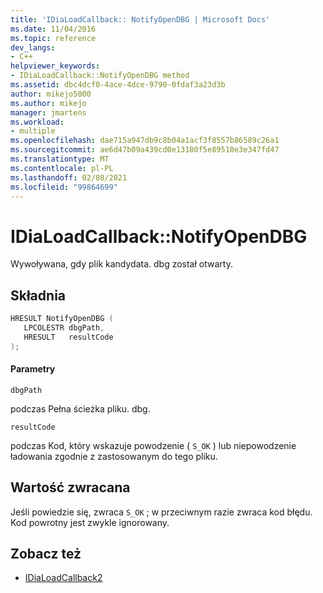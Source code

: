 ```yaml
---
title: 'IDiaLoadCallback:: NotifyOpenDBG | Microsoft Docs'
ms.date: 11/04/2016
ms.topic: reference
dev_langs:
- C++
helpviewer_keywords:
- IDiaLoadCallback::NotifyOpenDBG method
ms.assetid: dbc4dcf0-4ace-4dce-9790-0fdaf3a23d3b
author: mikejo5000
ms.author: mikejo
manager: jmartens
ms.workload:
- multiple
ms.openlocfilehash: dae715a947db9c8b04a1acf3f8557b86589c26a1
ms.sourcegitcommit: ae6d47b09a439cd0e13180f5e89510e3e347fd47
ms.translationtype: MT
ms.contentlocale: pl-PL
ms.lasthandoff: 02/08/2021
ms.locfileid: "99864699"
---
```

# <a name="idialoadcallbacknotifyopendbg"></a>IDiaLoadCallback::NotifyOpenDBG
Wywoływana, gdy plik kandydata. dbg został otwarty.

## <a name="syntax"></a>Składnia

```C++
HRESULT NotifyOpenDBG ( 
   LPCOLESTR dbgPath,
   HRESULT   resultCode
);
```

#### <a name="parameters"></a>Parametry
 `dbgPath`

podczas Pełna ścieżka pliku. dbg.

 `resultCode`

podczas Kod, który wskazuje powodzenie ( `S_OK` ) lub niepowodzenie ładowania zgodnie z zastosowanym do tego pliku.

## <a name="return-value"></a>Wartość zwracana
 Jeśli powiedzie się, zwraca `S_OK` ; w przeciwnym razie zwraca kod błędu. Kod powrotny jest zwykle ignorowany.

## <a name="see-also"></a>Zobacz też
- [IDiaLoadCallback2](../../debugger/debug-interface-access/idialoadcallback2.md)